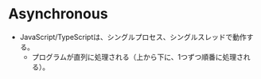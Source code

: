 # Asynchronous

- JavaScript/TypeScriptは、シングルプロセス、シングルスレッドで動作する。
  - プログラムが直列に処理される（上から下に、1つずつ順番に処理される）。